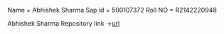 Name = Abhishek Sharma 
Sap id = 500107372
Roll NO = R2142220948

Abhishek Sharma Repository link ->[url](https://github.com/Abhishek71h/Devops-lab-report.git)